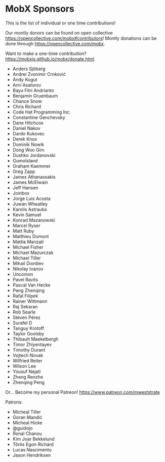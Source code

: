MobX Sponsors
===========

This is the list of individual or one time contributions!

Our montly donors can be found on open collective https://opencollective.com/mobx#contributors!
Montly donations can be done through https://opencollective.com/mobx.

Want to make a one-time contribution? https://mobxjs.github.io/mobx/donate.html

* Anders Sjöberg
* Andrei Zvonimir Crnković
* Andy Kogut
* Anri Asaturov
* Bayu Fitri Andrianto
* Benjamin Gruenbaum
* Chance Snow
* Chris Richard
* Code Hat Programming Inc.
* Constantine Genchevsky
* Dane Hitchcox
* Daniel Nakov
* Dardo Kukovec
* Derek Knox
* Dominik Nowik
* Dong Woo Gim
* Dushko Jordanovski
* GumoIsland
* Graham Kaemmer
* Greg Zapp
* James Athanassakis
* James McElwain
* Jeff Hansen
* Joinbox
* Jorge Luis Acosta
* Juwan Wheatley
* Karolis Astrauka
* Kevin Samuel
* Konrad Mazanowski
* Marcel Ryser
* Matt Ruby
* Matthieu Dumont
* Mattia Manzati
* Michael Fisher
* Michael Mazurczak
* Michael Tiller
* Mihail Diordiev
* Nikolay Ivanov
* Uncomon
* Pavel Ravits
* Pascal Van Hecke
* Peng Zhenqing
* Rafal Filipek
* Rainer Wittmann
* Raj Sekaran
* Rob Searle
* Steven Pérez
* Surafel D
* Tanguy Krotoff
* Taylor Goolsby
* Thibault Maekelbergh
* Timor Zhiyentayev
* Timothy Durant
* Vojtech Novak
* Wilfried Reiter
* Wilson Lee
* Yousuf Nejati
* Zheng Renzhe
* Zhenqing Peng

Or... Become my personal Patreon! https://www.patreon.com/mweststrate

Patrons:

* Micheal Tiller
* Goran Mandić
* Micheal Hicke
* @guidojo
* Ronal Chanou
* Kim Joar Bekkelund
* Tőrös Egon Richárd
* Lucas Nascimento
* Jason Hendriksen